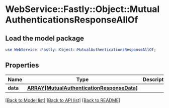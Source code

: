 # WebService::Fastly::Object::MutualAuthenticationsResponseAllOf

## Load the model package
```perl
use WebService::Fastly::Object::MutualAuthenticationsResponseAllOf;
```

## Properties
Name | Type | Description | Notes
------------ | ------------- | ------------- | -------------
**data** | [**ARRAY[MutualAuthenticationResponseData]**](MutualAuthenticationResponseData.md) |  | [optional] 

[[Back to Model list]](../README.md#documentation-for-models) [[Back to API list]](../README.md#documentation-for-api-endpoints) [[Back to README]](../README.md)


